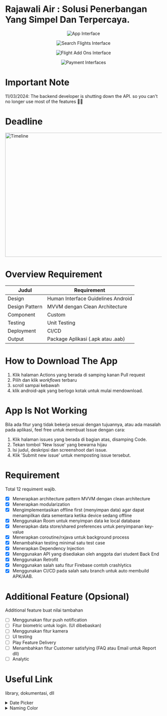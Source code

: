 # Rajawali Air : Solusi Penerbangan Yang Simpel Dan Terpercaya.
<center>

![App Interface](https://github.com/bondan605/RajawaliAir/assets/60184727/23ef43f1-6330-41cc-bbd0-d8660c2ad9ea)

![Search Flights Interface](https://github.com/bondan605/RajawaliAir/assets/60184727/0fc8bd50-9d21-4073-bcf0-31c4d00610d4)

![Flight Add Ons Interface](https://github.com/bondan605/RajawaliAir/assets/60184727/6ac4c6ee-ccd9-4220-80f8-3af9267eed3a)

![Payment Interfaces](https://github.com/bondan605/RajawaliAir/assets/60184727/bd791f82-90d5-4ca0-9f62-56d646ec4fc4)
</center>

# Important Note
11/03/2024: The backend developer is shutting down the API. so you can't no longer use most of the features 🤷‍♂️

# Deadline
<img src="https://github.com/bondan605/RajawaliAir/assets/60184727/36cfa8e8-6398-44cb-83bc-aa3d12797bd4" width="650" height="400" alt="Timeline"></image>

# Overview Requirement

| Judul | Requirement |
| --- | --- |
| Design | Human Interface Guidelines Android |
| Design Pattern | MVVM dengan Clean Architecture |
| Component | Custom |
| Testing | Unit Testing |
| Deployment | CI/CD |
| Output | Package Aplikasi (.apk atau .aab) |

# How to Download The App
1. Klik halaman Actions yang berada di samping kanan Pull request
2. Pilih dan klik _workflows_ terbaru
3. scroll sampai kebawah
4. klik android-apk yang berlogo kotak untuk mulai mendownload.

# App Is Not Working
Bila ada fitur yang tidak bekerja sesuai dengan tujuannya, atau ada masalah pada aplikasi, feel free untuk membuat Issue dengan cara:
1. Klik halaman issues yang berada di bagian atas, disamping Code.
2. Tekan tombol 'New Issue' yang bewarna hijau
3. Isi judul, deskripsi dan screenshoot dari issue.
4. Klik 'Submit new issue' untuk memposting issue tersebut.
  
# Requirement
Total 12 requiment wajib.

- [x] Menerapkan architecture pattern MVVM dengan clean architecture
- [x] Menerapkan modularization
- [x] Mengimplementasikan offline first (menyimpan data) agar dapat menampilkan data sementara ketika device sedang offline
- [x] Menggunakan Room untuk menyimpan data ke local database
- [x] Menerapkan data store/shared preferences untuk penyimpanan key-value
- [x] Menerapkan coroutine/rxjava untuk background process
- [x] Menambahkan testing minimal satu test case
- [x] Menerapkan Dependency Injection
- [x] Menggunakan API yang disediakan oleh anggota dari student Back End
- [x] Menggunakan Retrofit
- [x] Menggunakan salah satu fitur Firebase contoh crashlytics
- [x] Menggunakan CI/CD pada salah satu branch untuk auto membuild APK/AAB.

# Additional Feature (Opsional)
Additional feature buat nilai tambahan

- [ ] Menggunakan fitur push notification
- [ ] Fitur biometric untuk login. (UI dibebaskan)
- [ ] Menggunakan fitur kamera
- [ ] UI testing
- [ ] Play Feature Delivery
- [ ] Menambahkan fitur Customer satisfying (FAQ atau Email untuk Report dll)
- [ ] Analytic

# Useful Link
library, dokumentasi, dll

<details>
<summary>Date Picker</summary>

- [material.io](https://m3.material.io/components/date-pickers/guidelines)
- [material.io GitHub docs](https://github.com/material-components/material-components-android/blob/master/docs/components/DatePicker.md)

</details>
<details>
<summary>Naming Color</summary>

- [Name that Color](https://chir.ag/projects/name-that-color/#6195ED)

Alternatifnya bisa menggunakan web dibawah. 
- [Color Name & Hue](https://www.color-blindness.com/color-name-hue/)

Tidak disarankan untuk menggunakan kedua web dalam 1 proyek karena Penamaan warna yang diberikan berbeda.
</details>

